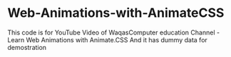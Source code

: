# Web-Animations-with-AnimateCSS
This code is for YouTube Video of WaqasComputer
education Channel - Learn Web Animations with Animate.CSS
And it has dummy data for demostration 
